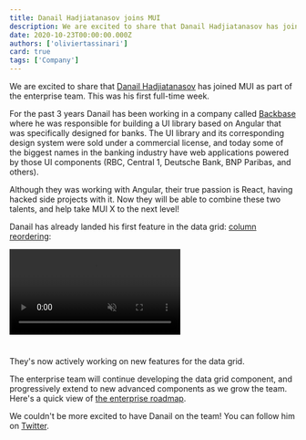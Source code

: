 ```yaml
---
title: Danail Hadjiatanasov joins MUI
description: We are excited to share that Danail Hadjiatanasov has joined MUI as part of the enterprise team. This was their first full-time week.
date: 2020-10-23T00:00:00.000Z
authors: ['oliviertassinari']
card: true
tags: ['Company']
---
```


We are excited to share that [Danail Hadjiatanasov](https://twitter.com/danail_h) has joined MUI as part of the enterprise team. This was his first full-time week.

For the past 3 years Danail has been working in a company called [Backbase](https://www.backbase.com/) where he was responsible for building a UI library based on Angular that was specifically designed for banks. The UI library and its corresponding design system were sold under a commercial license, and today some of the biggest names in the banking industry have web applications powered by those UI components (RBC, Central 1, Deutsche Bank, BNP Paribas, and others).

Although they was working with Angular, their true passion is React, having hacked side projects with it. Now they will be able to combine these two talents, and help take MUI X to the next level!

Danail has already landed his first feature in the data grid: [column reordering](https://mui.com/components/data-grid/columns/#column-reorder):

<video autoplay muted loop style="margin-bottom: 24px;">
  <source src="/static/blog/danail-hadjiatanasov-joining/reorder.mp4" type="video/mp4" />
</video>

They's now actively working on new features for the data grid.

The enterprise team will continue developing the data grid component, and progressively extend to new advanced components as we grow the team. Here's a quick view of [the enterprise roadmap](https://github.com/mui/mui-x/projects/1).

We couldn't be more excited to have Danail on the team! You can follow him on [Twitter](https://twitter.com/danail_h).
